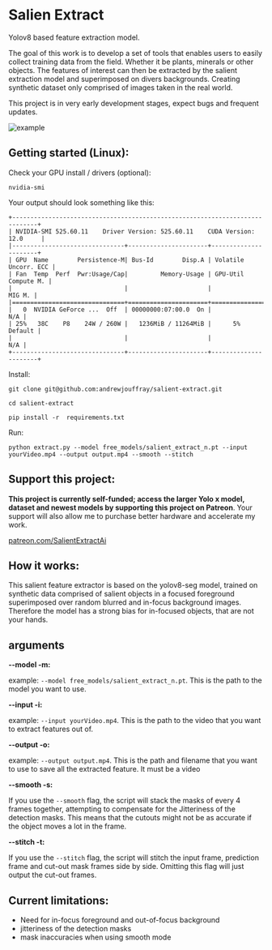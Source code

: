 
# Salien Extract

Yolov8 based feature extraction model. 

The goal of this work is to develop a set of tools that enables users to easily collect training data from the field. Whether it be plants, minerals or other objects. The features of interest can then be extracted by the salient extraction model and superimposed on divers backgrounds. Creating synthetic dataset only comprised of images taken in the real world. 

This project is in very early development stages, expect bugs and frequent updates. 


![example](docs/images/field6.gif)

## Getting started (Linux):


Check your GPU install / drivers (optional):

    nvidia-smi

Your output should look something like this:

    +-----------------------------------------------------------------------------+
    | NVIDIA-SMI 525.60.11    Driver Version: 525.60.11    CUDA Version: 12.0     |
    |-------------------------------+----------------------+----------------------+
    | GPU  Name        Persistence-M| Bus-Id        Disp.A | Volatile Uncorr. ECC |
    | Fan  Temp  Perf  Pwr:Usage/Cap|         Memory-Usage | GPU-Util  Compute M. |
    |                               |                      |               MIG M. |
    |===============================+======================+======================|
    |   0  NVIDIA GeForce ...  Off  | 00000000:07:00.0  On |                  N/A |
    | 25%   38C    P8    24W / 260W |   1236MiB / 11264MiB |      5%      Default |
    |                               |                      |                  N/A |
    +-------------------------------+----------------------+----------------------+


Install:

    git clone git@github.com:andrewjouffray/salient-extract.git

    cd salient-extract

    pip install -r  requirements.txt

Run:

    python extract.py --model free_models/salient_extract_n.pt --input yourVideo.mp4 --output output.mp4 --smooth --stitch


## Support this project:


**This project is currently self-funded; access the larger Yolo x model, dataset and newest models by supporting this project on Patreon**.
Your support will also allow me to purchase better hardware and accelerate my work. 

[patreon.com/SalientExtractAi](https://patreon.com/SalientExtractAi)

## How it works:

This salient feature extractor is based on the yolov8-seg model, trained on synthetic data comprised of salient objects in a focused foreground superimposed over random blurred and in-focus background images. Therefore the model has a strong bias for in-focused objects, that are not your hands. 

## arguments 

**--model -m:**

example: `--model free_models/salient_extract_n.pt`. This is the path to the model you want to use.

**--input -i:**

example: `--input yourVideo.mp4`. This is the path to the video that you want to extract features out of.

**--output -o:**

example: `--output output.mp4`. This is the path and filename that you want to use to save all the extracted feature. It must be a video 

**--smooth -s:**

If you use the `--smooth` flag, the script will stack the masks of every 4 frames together, attempting to compensate for the Jitteriness of the detection masks. This means that the cutouts might not be as accurate if the object moves a lot in the frame. 

**--stitch -t:**

If you use the `--stitch` flag, the script will stitch the input frame, prediction frame and cut-out mask frames side by side. Omitting this flag will just output the cut-out frames. 

## Current limitations:

- Need for in-focus foreground and out-of-focus background
- jitteriness of the detection masks
- mask inaccuracies when using smooth mode


